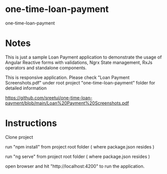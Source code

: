 # one-time-loan-payment
one-time-loan-payment

# Notes
This is just a sample Loan Payment application to demonstrate the usage of Angular  Reactive forms with validations, Ngrx State management, RxJs operators and standalone components.

This is responsive application. Please check "Loan Payment Screenshots.pdf" under root project "one-time-loan-payment" folder for detailed information

https://github.com/sreetui/one-time-loan-payment/blob/main/Loan%20Payment%20Screenshots.pdf

# Instructions
Clone project

run "npm install" from project root folder ( where package.json resides )

run "ng serve" from project root folder ( where package.json resides )

open browser and hit "http://localhost:4200" to run the application.

